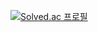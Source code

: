 [![Solved.ac
프로필](http://mazassumnida.wtf/api/v2/generate_badge?boj=jyjung9910)](https://solved.ac/jyjung9910)

<!--
**slowlytoyou/slowlytoyou** is a ✨ _special_ ✨ repository because its `README.md` (this file) appears on your GitHub profile.

Here are some ideas to get you started:

- 🔭 I’m currently working on ...
- 🌱 I’m currently learning ...
- 👯 I’m looking to collaborate on ...
- 🤔 I’m looking for help with ...
- 💬 Ask me about ...
- 📫 How to reach me: ...
- 😄 Pronouns: ...
- ⚡ Fun fact: ...
-->
